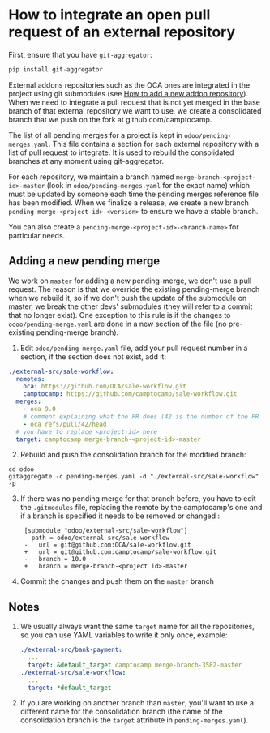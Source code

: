 <!--
This file has been generated with 'invoke project.sync'.
Do not modify. Any manual change will be lost.
Please propose your modification on
https://github.com/camptocamp/odoo-template instead.
-->
# How to integrate an open pull request of an external repository

First, ensure that you have `git-aggregator`:

```python
pip install git-aggregator
```

External addons repositories such as the OCA ones are integrated in the project
using git submodules (see [How to add a new addon repository](./how-to-add-repo.md)).
When we need to integrate a pull request that is not yet merged in the base branch
of that external repository we want to use, we create a consolidated branch that
we push on the fork at github.com/camptocamp.

The list of all pending merges for a project is kept in `odoo/pending-merges.yaml`.
This file contains a section for each external repository with a list of pull request
to integrate. It is used to rebuild the consolidated branches at any moment using git-aggregator.

For each repository, we maintain a branch named
`merge-branch-<project-id>-master` (look in `odoo/pending-merges.yaml` for the
exact name)  which must be updated by someone each time the pending merges
reference file has been modified.
When we finalize a release, we create a new branch
`pending-merge-<project-id>-<version>` to ensure we have a stable branch.

You can also create a `pending-merge-<project-id>-<branch-name>` for particular
needs.

## Adding a new pending merge

We work on `master` for adding a new pending-merge, we don't use a pull
request. The reason is that we override the existing pending-merge branch when
we rebuild it, so if we don't push the update of the submodule on master, we
break the other devs' submodules (they will refer to a commit that no longer exist).
One exception to this rule is if the changes to `odoo/pending-merge.yaml` are done in
a new section of the file (no pre-existing pending-merge branch).

1. Edit `odoo/pending-merge.yaml` file, add your pull request number in a section,
   if the section does not exist, add it:

  ```yaml
  ./external-src/sale-workflow:
    remotes:
      oca: https://github.com/OCA/sale-workflow.git
      camptocamp: https://github.com/camptocamp/sale-workflow.git
    merges:
      - oca 9.0
      # comment explaining what the PR does (42 is the number of the PR
      - oca refs/pull/42/head
    # you have to replace <project-id> here
    target: camptocamp merge-branch-<project-id>-master
  ```

2. Rebuild and push the consolidation branch for the modified branch:

  ```
  cd odoo
  gitaggregate -c pending-merges.yaml -d "./external-src/sale-workflow" -p
  ```

3. If there was no pending merge for that branch before, you have to edit the `.gitmodules` file,
   replacing the remote by the camptocamp's one and if a branch is specified it needs to be removed
   or changed :

   ```
    [submodule "odoo/external-src/sale-workflow"]
      path = odoo/external-src/sale-workflow
    -   url = git@github.com:OCA/sale-workflow.git
    +   url = git@github.com:camptocamp/sale-workflow.git
    -   branch = 10.0
    +   branch = merge-branch-<project id>-master
    ```

4. Commit the changes and push them on the `master` branch

## Notes

1. We usually always want the same `target` name for all the repositories, so you can use
   YAML variables to write it only once, example:

   ```yaml
   ./external-src/bank-payment:
     ...
     target: &default_target camptocamp merge-branch-3582-master
   ./external-src/sale-workflow:
     ...
     target: *default_target
   ```

2. If you are working on another branch than `master`, you'll want to use a
   different name for the consolidation branch (the name of the consolidation
   branch is the `target` attribute in `pending-merges.yaml`).
